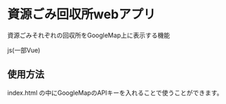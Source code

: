 # 資源ごみ回収所webアプリ
資源ごみそれぞれの回収所をGoogleMap上に表示する機能

js(一部Vue)


## 使用方法
index.html の中にGoogleMapのAPIキーを入れることで使うことができます。
